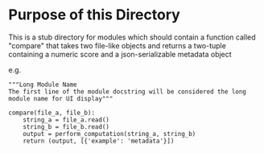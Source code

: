 # Purpose of this Directory

This is a stub directory for modules which should contain a function called "compare" that takes two file-like objects and returns a two-tuple containing a numeric score and a json-serializable metadata object

e.g.

```
"""Long Module Name
The first line of the module docstring will be considered the long module name for UI display"""

compare(file_a, file_b):
    string_a = file_a.read()
    string_b = file_b.read()
    output = perform_computation(string_a, string_b)
    return (output, [{'example': 'metadata'}])
```